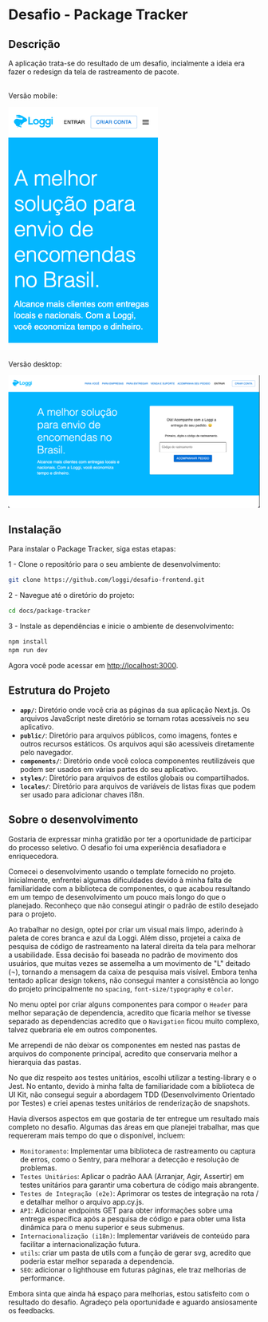 # Desafio - Package Tracker

## Descrição

A aplicação trata-se do resultado de um desafio, incialmente a ideia era fazer o redesign da tela de rastreamento de pacote.
<br />
<br />

Versão mobile:

<img src="./docs/mobile.png" width="300" />
<br />
<br />

Versão desktop:

<img src="./docs/desktop.png" />

## Instalação

Para instalar o Package Tracker, siga estas etapas:

1 - Clone o repositório para o seu ambiente de desenvolvimento:

```bash
git clone https://github.com/loggi/desafio-frontend.git
```

2 - Navegue até o diretório do projeto:

```bash
cd docs/package-tracker
```

3 - Instale as dependências e inicie o ambiente de desenvolvimento:

```bash
npm install
npm run dev
```

Agora você pode acessar em [http://localhost:3000](http://localhost:3000).

## Estrutura do Projeto

- **`app/`**: Diretório onde você cria as páginas da sua aplicação Next.js. Os arquivos JavaScript neste diretório se tornam rotas acessíveis no seu aplicativo.
- **`public/`**: Diretório para arquivos públicos, como imagens, fontes e outros recursos estáticos. Os arquivos aqui são acessíveis diretamente pelo navegador.
- **`components/`**: Diretório onde você coloca componentes reutilizáveis que podem ser usados em várias partes do seu aplicativo.
- **`styles/`**: Diretório para arquivos de estilos globais ou compartilhados.
- **`locales/`**: Diretório para arquivos de variáveis de listas fixas que podem ser usado para adicionar chaves i18n.

## Sobre o desenvolvimento

Gostaria de expressar minha gratidão por ter a oportunidade de participar do processo seletivo. O desafio foi uma experiência desafiadora e enriquecedora.

Comecei o desenvolvimento usando o template fornecido no projeto. Inicialmente, enfrentei algumas dificuldades devido à minha falta de familiaridade com a biblioteca de componentes, o que acabou resultando em um tempo de desenvolvimento um pouco mais longo do que o planejado. Reconheço que não consegui atingir o padrão de estilo desejado para o projeto.

Ao trabalhar no design, optei por criar um visual mais limpo, aderindo à paleta de cores branca e azul da Loggi. Além disso, projetei a caixa de pesquisa de código de rastreamento na lateral direita da tela para melhorar a usabilidade. Essa decisão foi baseada no padrão de movimento dos usuários, que muitas vezes se assemelha a um movimento de "L" deitado (¬), tornando a mensagem da caixa de pesquisa mais visível. Embora tenha tentado aplicar design tokens, não consegui manter a consistência ao longo do projeto principalmente no `spacing`, `font-size/typography` e `color`.

No menu optei por criar alguns componentes para compor o `Header` para melhor separação de dependencia, acredito que ficaria melhor se tivesse separado as dependencias acredito que o `Navigation` ficou muito complexo, talvez quebraria ele em outros componentes.

Me arrependi de não deixar os componentes em nested nas pastas de arquivos do componente principal, acredito que conservaria melhor a hierarquia das pastas.

No que diz respeito aos testes unitários, escolhi utilizar a testing-library e o Jest. No entanto, devido à minha falta de familiaridade com a biblioteca de UI Kit, não consegui seguir a abordagem TDD (Desenvolvimento Orientado por Testes) e criei apenas testes unitários de renderização de snapshots.

Havia diversos aspectos em que gostaria de ter entregue um resultado mais completo no desafio. Algumas das áreas em que planejei trabalhar, mas que requereram mais tempo do que o disponível, incluem:

- `Monitoramento`: Implementar uma biblioteca de rastreamento ou captura de erros, como o Sentry, para melhorar a detecção e resolução de problemas.
- `Testes Unitários`: Aplicar o padrão AAA (Arranjar, Agir, Assertir) em testes unitários para garantir uma cobertura de código mais abrangente.
- `Testes de Integração (e2e)`: Aprimorar os testes de integração na rota / e detalhar melhor o arquivo app.cy.js.
- `API`: Adicionar endpoints GET para obter informações sobre uma entrega específica após a pesquisa de código e para obter uma lista dinâmica para o menu superior e seus submenus.
- `Internacionalização (i18n)`: Implementar variáveis de conteúdo para facilitar a internacionalização futura.
- `utils`: criar um pasta de utils com a função de gerar svg, acredito que poderia estar melhor separada a dependencia.
- `SEO`: adicionar o lighthouse em futuras páginas, ele traz melhorias de performance.

Embora sinta que ainda há espaço para melhorias, estou satisfeito com o resultado do desafio. Agradeço pela oportunidade e aguardo ansiosamente os feedbacks.
